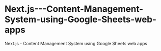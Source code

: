 # Next.js---Content-Management-System-using-Google-Sheets-web-apps
Next.js - Content Management System using Google Sheets web apps

